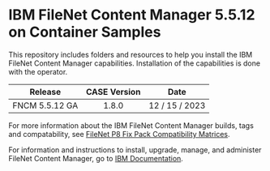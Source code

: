 # IBM FileNet Content Manager 5.5.12 on Container Samples

This repository includes folders and resources to help you install the IBM FileNet Content Manager capabilities. Installation of the capabilities is done with the  operator.

|    Release     | CASE Version |      Date      |
|:--------------:|:------------:|:--------------:|
| FNCM 5.5.12 GA |    1.8.0     | 12 / 15 / 2023 |

For more information about the IBM FileNet Content Manager builds, tags and compatability, see [FileNet P8 Fix Pack Compatibility Matrices](https://www.ibm.com/support/pages/filenet-p8-fix-pack-compatibility-matrices).

For information and instructions to install, upgrade, manage, and administer FileNet Content Manager, go to [IBM Documentation](https://www.ibm.com/docs/SSNW2F_5.5.12/com.ibm.p8.containers.doc/containers.htm).
